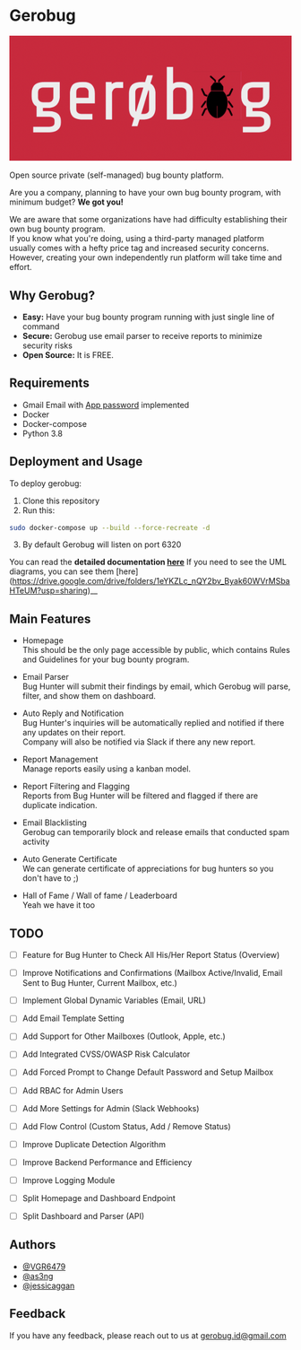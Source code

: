 # Gerobug
![gerobugLogo](https://raw.githubusercontent.com/gerobug/gerobug-docs-images/main/logo.png)

Open source private (self-managed) bug bounty platform.

Are you a company, planning to have your own bug bounty program, with minimum budget? __We got you!__

We are aware that some organizations have had difficulty establishing their own bug bounty program. <br>
If you know what you're doing, using a third-party managed platform usually comes with a hefty price tag and increased security concerns.
<br>
However, creating your own independently run platform will take time and effort.


## Why Gerobug?
- __Easy:__ Have your bug bounty program running with just single line of command
- __Secure:__ Gerobug use email parser to receive reports to minimize security risks
- __Open Source:__ It is FREE.


## Requirements
* Gmail Email with <a href="https://support.google.com/accounts/answer/185833">App password</a> implemented
* Docker
* Docker-compose
* Python 3.8


## Deployment and Usage
To deploy gerobug:
1. Clone this repository
2. Run this: 
```bash
sudo docker-compose up --build --force-recreate -d
```
3. By default Gerobug will listen on port 6320

You can read the __detailed documentation [here](https://bit.ly/GerobugDocumentation)__
If you need to see the UML diagrams, you can see them [here] (https://drive.google.com/drive/folders/1eYKZLc_nQY2bv_Byak60WVrMSbaHTeUM?usp=sharing)__

## Main Features
- Homepage<br>
This should be the only page accessible by public, which contains Rules and Guidelines for your bug bounty program.

- Email Parser<br>
Bug Hunter will submit their findings by email, which Gerobug will parse, filter, and show them on dashboard.

- Auto Reply and Notification<br>
Bug Hunter's inquiries will be automatically replied and notified if there any updates on their report.<br>
Company will also be notified via Slack if there any new report.

- Report Management<br>
Manage reports easily using a kanban model.

- Report Filtering and Flagging<br>
Reports from Bug Hunter will be filtered and flagged if there are duplicate indication.

- Email Blacklisting<br>
Gerobug can temporarily block and release emails that conducted spam activity

- Auto Generate Certificate<br>
We can generate certificate of appreciations for bug hunters so you don't have to ;)

- Hall of Fame / Wall of fame / Leaderboard<br>
Yeah we have it too


## TODO
- [ ] Feature for Bug Hunter to Check All His/Her Report Status (Overview)
- [ ] Improve Notifications and Confirmations (Mailbox Active/Invalid, Email Sent to Bug Hunter, Current Mailbox, etc.)
- [ ] Implement Global Dynamic Variables (Email, URL)
- [ ] Add Email Template Setting
- [ ] Add Support for Other Mailboxes (Outlook, Apple, etc.)
- [ ] Add Integrated CVSS/OWASP Risk Calculator
- [ ] Add Forced Prompt to Change Default Password and Setup Mailbox
- [ ] Add RBAC for Admin Users
- [ ] Add More Settings for Admin (Slack Webhooks)
- [ ] Add Flow Control (Custom Status, Add / Remove Status)
- [ ] Improve Duplicate Detection Algorithm
- [ ] Improve Backend Performance and Efficiency
- [ ] Improve Logging Module
- [ ] Split Homepage and Dashboard Endpoint
- [ ] Split Dashboard and Parser (API)


## Authors
- [@VGR6479](https://github.com/VGR6479)
- [@as3ng](https://github.com/as3ng)
- [@jessicaggan](https://github.com/jessicaggan)


## Feedback
If you have any feedback, please reach out to us at gerobug.id@gmail.com


